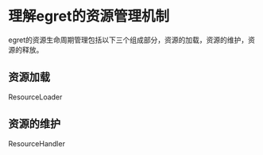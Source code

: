 理解egret的资源管理机制
========================
egret的资源生命周期管理包括以下三个组成部分，资源的加载，资源的维护，资源的释放。

资源加载
----------------------
ResourceLoader


资源的维护
---------------------
ResourceHandler

